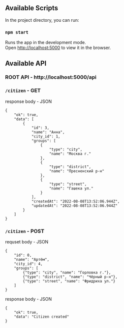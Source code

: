 ## Available Scripts

In the project directory, you can run:

### `npm start`

Runs the app in the development mode.<br /> Open
[http://localhost:5000](http://localhost:5000) to view it in the browser.

## Available API

### ROOT API - http://localhost:5000/api

### `/citizen` - GET

response body - JSON

```
{
    "ok": true,
    "data": [
        {
            "id": 3,
            "name": "Анна",
            "city_id": 1,
            "groups": [
                {
                    "type": "city",
                    "name": "Москва г."
                },
                {
                    "type": "district",
                    "name": "Пресненский р-н"
                },
                {
                    "type": "street",
                    "name": "Гашека ул."
                }
            ],
            "createdAt": "2022-08-08T13:52:06.944Z",
            "updatedAt": "2022-08-08T13:52:06.944Z"
        }
    ]
}
```
### `/citizen` - POST

requset body - JSON

```
{
    "id": 0,
    "name": "Артём",
    "city_id": 4,
    "groups": [
        {"type": "city", "name": "Горловка г."},
        {"type": "district", "name": "Чёрный р-н"},
        {"type": "street", "name": "Фридриха ул."}
    ]
}
```
response body - JSON

```
{
    "ok": true,
    "data": "Citizen created"
}
```
